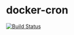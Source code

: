 # docker-cron

[![Build Status](https://travis-ci.org/UKHomeOffice/docker-crond.svg?branch=master)](https://travis-ci.org/UKHomeOffice/docker-crond)
